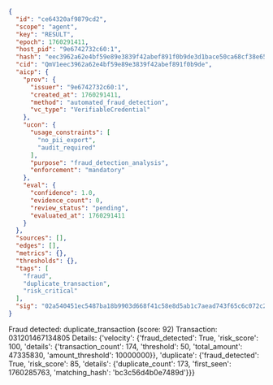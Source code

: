 ```json
{
  "id": "ce64320af9879cd2",
  "scope": "agent",
  "key": "RESULT",
  "epoch": 1760291411,
  "host_pid": "9e6742732c60:1",
  "hash": "eec3962a62e4bf59e89e3839f42abef891f0b9de3d1bace50ca68cf38e651a13",
  "cid": "QmV1eec3962a62e4bf59e89e3839f42abef891f0b9de",
  "aicp": {
    "prov": {
      "issuer": "9e6742732c60:1",
      "created_at": 1760291411,
      "method": "automated_fraud_detection",
      "vc_type": "VerifiableCredential"
    },
    "ucon": {
      "usage_constraints": [
        "no_pii_export",
        "audit_required"
      ],
      "purpose": "fraud_detection_analysis",
      "enforcement": "mandatory"
    },
    "eval": {
      "confidence": 1.0,
      "evidence_count": 0,
      "review_status": "pending",
      "evaluated_at": 1760291411
    }
  },
  "sources": [],
  "edges": [],
  "metrics": {},
  "thresholds": {},
  "tags": [
    "fraud",
    "duplicate_transaction",
    "risk_critical"
  ],
  "sig": "02a540451ec5487ba18b9903d668f41c58e8d5ab1c7aead743f65c6c072c20c0"
}
```

Fraud detected: duplicate_transaction (score: 92)
Transaction: 031201467134805
Details: {'velocity': {'fraud_detected': True, 'risk_score': 100, 'details': {'transaction_count': 174, 'threshold': 50, 'total_amount': 47335830, 'amount_threshold': 10000000}}, 'duplicate': {'fraud_detected': True, 'risk_score': 85, 'details': {'duplicate_count': 173, 'first_seen': 1760285763, 'matching_hash': 'bc3c56d4b0e7489d'}}}
